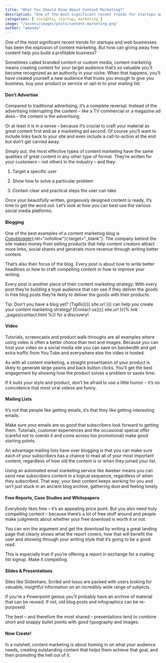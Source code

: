 ```yaml
---
title: "What You Should Know About Content Marketing?"
description: "One of the most significant recent trends for startups and web businesses has been the explosion of content marketing. But how can giving away free content help you build a profitable business?"
categories: [ insights, startup, marketing ]
image: "/assets/images/posts/content-marketing.png"
author: "amanda"
---
```

One of the most significant recent trends for startups and web businesses has been the explosion of content marketing. But how can giving away free content help you build a profitable business?

Sometimes called branded content or custom media, content marketing means creating content for your target audience that’s so valuable you’ll become recognized as an authority in your niche. When that happens, you’ll have created yourself a new audience that trusts you enough to give you business, buy your product or service or opt-in to your mailing list.

#### Don’t Advertise
Compared to traditional advertising, it’s a complete reversal. Instead of the advertising interrupting the content – like a TV commercial or a magazine ad does – the content is the advertising.

Or at least it is in a sense – because it’s crucial to craft your material as great content first and as a marketing aid second. Of course you’ll want to include links back to your site and even include a call-to-action at the end but don’t get carried away.

Simply put, the most effective types of content marketing have the same qualities of great content in any other type of format. They’re written for your customers – not others in the industry – and they:

1. Target a specific user

2. Show how to solve a particular problem

3. Contain clear and practical steps the user can take

Once your beautifully written, gorgeously designed content is ready, it’s time to get the word out. Let’s look at how you can best use the various social media platforms.

#### Blogging
One of the best examples of a content marketing blog is [Copyblogger](https://copyblogger.com/){:rel="nofollow"}{:target="_blank"}. The company behind the site makes money from selling products that help content creators attract more links, social shares and generate more revenue through writing better content.

That’s also their focus of the blog. Every post is about how to write better headlines or how to craft compelling content or how to improve your writing.

Every post is another piece of their content marketing strategy. With every post they’re building a loyal audience that can see if they deliver the goods in free blog posts they’re likely to deliver the goods with their products.

Tip: Don't you have a blog yet? [Tigillo]({{ site.url }}) can help you create your content marketing strategy! [Contact us]({{ site.url }}{% link _pages/contact.html %}) for a discovery!  

#### Video
Tutorials, screencasts and product walk-throughs are all examples where using video is often a better choice than text and images. Because you can host your video on a social media site you can save on bandwidth and get extra traffic from You Tube and everywhere else the video is hosted.

As with all content marketing, a straight presentation of your product is likely to generate large yawns and back button clicks. You’ll get the best engagement by showing how the product solves a problem or saves time.

If it suits your style and product, don’t be afraid to use a little humor – it’s no coincidence that most viral videos are funny.

#### Mailing Lists
It’s not that people like getting emails, it’s that they like getting interesting emails.

Make sure your emails are so good that subscribers look forward to getting them. Tutorials, customer experiences and the occasional special offer (careful not to overdo it and come across too promotional) make good starting points.

An advantage mailing lists have over blogging is that you can make sure each of your subscribers has a chance to read all of your most important content, regardless of how old the content is or when they joined your list.

Using an automated email marketing service like Aweber means you can send new subscribers content in a logical sequence, regardless of when they subscribed. That way, your best content keeps working for you and isn’t just stuck in an ancient blog archive, gathering dust and feeling lonely.

#### Free Reports, Case Studies and Whitepapers
Everybody likes free – it’s an appealing price point. But you also need truly compelling content – because there’s a lot of free stuff around and people make judgments about whether your free download is worth it or not.

You can win the argument and get the download by writing a great landing page that clearly shows what the report covers, how that will benefit the user and showing through your writing style that it’s going to be a good read.

This is especially true if you’re offering a report in exchange for a mailing list signup. Make it compelling.

#### Slides & Presentations
Sites like Slideshare, Scribd and Issuu are packed with users looking for valuable, insightful information on an incredibly wide range of subjects.

If you’re a Powerpoint genius you’ll probably have an archive of material that can be reused. If not, old blog posts and infographics can be re-purposed.

The best – and therefore the most shared – presentations tend to combine short and snappy bullet points with good typography and images.

#### Now Create!
In a nutshell, content marketing is about homing in on what your audience needs, creating outstanding content that helps them achieve that goal, and then promoting the hell out of it.